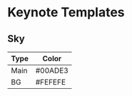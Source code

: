 Keynote Templates
================================================================================


Sky
--------------------------------------------------------------------------------

Type | Color
---- | -------------------------------------------------------------------------
Main | #00ADE3
BG   | #FEFEFE
